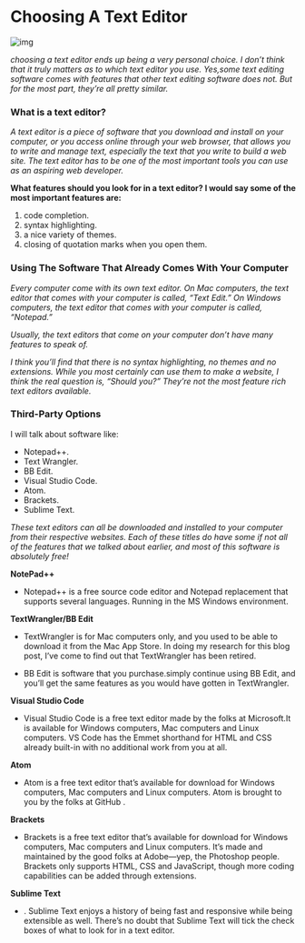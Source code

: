 # Choosing A Text Editor

![img](https://miro.medium.com/max/1140/1*21oUCQRxP7aL2U1zO_XSvg.jpeg)

*choosing a text editor ends up being a very personal choice.*
*I don’t think that it truly matters as to which text editor you use. Yes,some text editing software comes with features that other text editing software does not. But for the most part, they’re all pretty similar.*


### **What is a text editor?**
*A text editor is a piece of software that you download and install on your computer, or you access online through your web browser, that allows you to write and manage text, especially the text that you write to build a web site. The text editor has to be one of the most important tools you can use as an aspiring web developer.*

**What features should you look for in a text editor? I would say some of the most important features are:**

1. code completion.
2. syntax highlighting.
3. a nice variety of themes.
4. closing of quotation marks when you open them.

### **Using The Software That Already Comes With Your Computer**

*Every computer come with its own text editor. On Mac computers, the text editor that comes with your computer is called, “Text Edit.” On Windows computers, the text editor that comes with your computer is called, “Notepad.”*

*Usually, the text editors that come on your computer don’t have many features to speak of.*

*I think you’ll find that there is no syntax highlighting, no themes and no extensions. While you most certainly can use them to make a website, I think the real question is, “Should you?” They’re not the most feature rich text editors available.*

### **Third-Party Options**
I will talk about software like:
* Notepad++.
*  Text Wrangler.
* BB Edit.
* Visual Studio Code.
* Atom.
* Brackets.
* Sublime Text.

*These text editors can all be downloaded
and installed to your computer from their respective websites. Each of these titles do have some if not all of the features that we talked about earlier, and most of this software is absolutely free!* 


**NotePad++**
   * Notepad++ is a free source code editor and Notepad replacement that supports several languages. Running in the MS Windows environment.

**TextWrangler/BB Edit**  
  *  TextWrangler is for Mac computers only, and you used to be able to download it from the Mac App Store. In doing my research for this blog post, I’ve come to find out that TextWrangler has been retired.

  * BB Edit is software that you purchase.simply continue using BB Edit, and you’ll get the same features as you would have gotten in TextWrangler.

**Visual Studio Code**  
   * Visual Studio Code is a free text editor made by the folks at Microsoft.It is available for Windows computers, Mac computers and Linux computers. VS Code has the Emmet shorthand for HTML and CSS already built-in with no additional work from you at all.

**Atom**   
  * Atom is a free text editor that’s available for download for Windows computers, Mac computers and Linux computers. Atom is brought to you by the folks at GitHub .

**Brackets**
  * Brackets is a free text editor that’s available for download for Windows computers, Mac computers and Linux computers. It’s made and maintained by the good folks at Adobe—yep, the Photoshop people. Brackets only supports HTML, CSS and JavaScript, though more coding capabilities can be added through extensions.

**Sublime Text**  
   * . Sublime Text enjoys a history of being fast and responsive while being extensible as well. There’s no doubt that Sublime Text will tick the check boxes of what to look for in a text editor.



